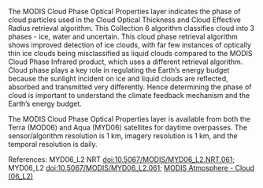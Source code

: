 The MODIS Cloud Phase Optical Properties layer indicates the phase of cloud particles used in the Cloud Optical Thickness and Cloud Effective Radius retrieval algorithm. This Collection 6 algorithm classifies cloud into 3 phases - ice, water and uncertain. This cloud phase retrieval algorithm shows improved detection of ice clouds, with far few instances of optically thin ice clouds being misclassified as liquid clouds compared to the MODIS Cloud Phase Infrared product, which uses a different retrieval algorithm. Cloud phase plays a key role in regulating the Earth’s energy budget because the sunlight incident on ice and liquid clouds are reflected, absorbed and transmitted very differently. Hence determining the phase of cloud is important to understand the climate feedback mechanism and the Earth’s energy budget.

The MODIS Cloud Phase Optical Properties layer is available from both the Terra (MOD06) and Aqua (MYD06) satellites for daytime overpasses. The sensor/algorithm resolution is 1 km, imagery resolution is 1 km, and the temporal resolution is daily.

References: MYD06_L2 NRT [doi:10.5067/MODIS/MYD06_L2.NRT.061](https://doi.org/10.5067/MODIS/MYD06_L2.NRT.061); MYD06_L2 [doi:10.5067/MODIS/MYD06_L2.061](https://doi.org/10.5067/MODIS/MYD06_L2.061); [MODIS Atmosphere - Cloud (06_L2)](https://modis-atmos.gsfc.nasa.gov/products/cloud)
